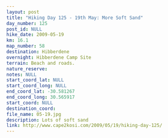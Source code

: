 ```yaml
---
layout: post
title: "Hiking Day 125 - 19th May: More Soft Sand"
day_number: 125
post_id: NULL
hike_date: 2009-05-19
km: 16.1
map_number: 58
destination: Hibberdene
overnight: Hibberdene Camp Site
terrain: Beach and roads.
nature_reserve: 
notes: NULL
start_coord_lat: NULL
start_coord_long: NULL
end_coord_lat: -30.581267
end_coord_long: 30.565917
start_coord: NULL
destination_coord: 
file_name: 05-19.jpg
description: Lots of soft sand
link: http://www.cape2kosi.com/2009/05/19/hiking-day-125/
---
```

